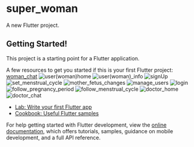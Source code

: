 # super_woman

A new Flutter project.

## Getting Started!


This project is a starting point for a Flutter application.

A few resources to get you started if this is your first Flutter project:
[woman_chat](https://github.com/khuderhasan/superwomanapp/assets/104022210/3e3e346b-e80c-44e3-9a64-f590969ceae9)
![user(woman)home](https://github.com/khuderhasan/superwomanapp/assets/104022210/8bc3eeec-a5d2-4663-8a50-d9150da1b71c)
![user(woman)_info](https://github.com/khuderhasan/superwomanapp/assets/104022210/be5b3f13-1654-4a01-88b7-6b1b977ee959)
![signUp](https://github.com/khuderhasan/superwomanapp/assets/104022210/810f64e1-dd80-4ef4-8e10-de8240446dd5)
![set_menstrual_cycle](https://github.com/khuderhasan/superwomanapp/assets/104022210/ad34a87a-9de3-4255-970a-04e13f7229c2)
![mother_fetus_changes](https://github.com/khuderhasan/superwomanapp/assets/104022210/f3ee6259-92e1-4096-9f06-fb6ad5c7ea55)
![manage_users](https://github.com/khuderhasan/superwomanapp/assets/104022210/9686c85c-a2bd-403c-b364-cd8906bd7f57)
![login](https://github.com/khuderhasan/superwomanapp/assets/104022210/271f4851-31ed-4ed7-a88e-a564d11f7b22)
![follow_pregnancy_period](https://github.com/khuderhasan/superwomanapp/assets/104022210/a91cd8dd-1c5c-48ea-9882-f339c12ff8b8)
![follow_menstrual_cycle](https://github.com/khuderhasan/superwomanapp/assets/104022210/846f2a26-0fca-4016-83d7-b4050232a001)
![doctor_home](https://github.com/khuderhasan/superwomanapp/assets/104022210/6b1aef81-ce1a-442d-a763-d9ab0676155b)
![doctor_chat](https://github.com/khuderhasan/superwomanapp/assets/104022210/5a02ef37-0871-4038-9168-c788ac69469a)

- [Lab: Write your first Flutter app](https://docs.flutter.dev/get-started/codelab)
- [Cookbook: Useful Flutter samples](https://docs.flutter.dev/cookbook)

For help getting started with Flutter development, view the
[online documentation](https://docs.flutter.dev/), which offers tutorials,
samples, guidance on mobile development, and a full API reference.
